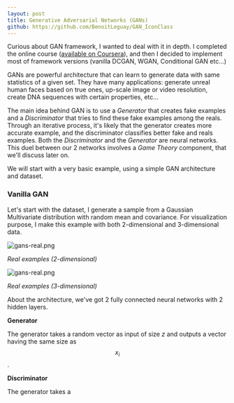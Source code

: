 ```yaml
---
layout: post
title: Generative Adversarial Networks (GANs)
github: https://github.com/BenoitLeguay/GAN_IconClass
---
```


Curious about GAN framework, I wanted to deal with it in depth. I completed the online course ([available on Coursera](https://www.coursera.org/specializations/generative-adversarial-networks-gans)), and then I decided to implement most of framework versions (vanilla DCGAN, WGAN, Conditional GAN etc...)

GANs are powerful architecture that can learn to generate data with same statistics of a given set. They have many applications: generate unreal human faces based on true ones, up-scale image or video resolution, create DNA sequences with certain properties,  etc... 

The main idea behind GAN is to use a *Generator* that creates fake examples and a *Discriminator* that tries to find these fake examples among the reals. Through an iterative process, it's likely that the generator creates more accurate example, and the discriminator classifies better fake and reals examples. Both the *Discriminator* and the *Generator* are neural networks. This duel between our 2 networks involves a *Game Theory* component, that we'll discuss later on. 



We will start with a very basic example, using a simple GAN architecture and dataset.

### Vanilla GAN

Let's start with the dataset, I generate a sample from a Gaussian Multivariate distribution with random mean and covariance. For visualization purpose, I make this example with both 2-dimensional and 3-dimensional data. 

![gans-real.png]({{site.baseurl}}/images/gans/gans-real-2d.png)

*Real examples (2-dimensional)*

![gans-real.png]({{site.baseurl}}/images/gans/gans-real-3d.png)

*Real examples (3-dimensional)*

About the architecture, we've got 2 fully connected neural networks with 2 hidden layers. 

**Generator**

The generator takes a random vector as input of size *z* and outputs a vector having the same size as $$x_i$$. 

**Discriminator**

The generator takes a 

